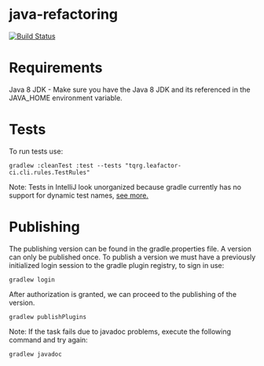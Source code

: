 # java-refactoring

[![Build Status](https://travis-ci.com/TQRG/leafactor-ci.svg?token=35rpGpzubsgs2UqfNV5N&branch=master)](https://travis-ci.com/TQRG/leafactor-ci)

# Requirements

Java 8 JDK - Make sure you have the Java 8 JDK and its referenced in the JAVA_HOME environment variable.

# Tests

To run tests use:
```
gradlew :cleanTest :test --tests "tqrg.leafactor-ci.cli.rules.TestRules"
```

Note: Tests in IntelliJ look unorganized because gradle currently has no support for dynamic test names, [see more.](https://github.com/gradle/gradle/issues/5975) 

# Publishing
The publishing version can be found in the gradle.properties file. A version can only be published once.
To publish a version we must have a previously initialized login session to the gradle plugin registry, to sign in use:

```
gradlew login
```

After authorization is granted, we can proceed to the publishing of the version.

```
gradlew publishPlugins
``` 

Note:
If the task fails due to javadoc problems, execute the following command and try again:
```
gradlew javadoc
```
